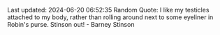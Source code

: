 Last updated: 2024-06-20 06:52:35
Random Quote: I like my testicles attached to my body, rather than rolling around next to some eyeliner in Robin's purse. Stinson out! - Barney Stinson